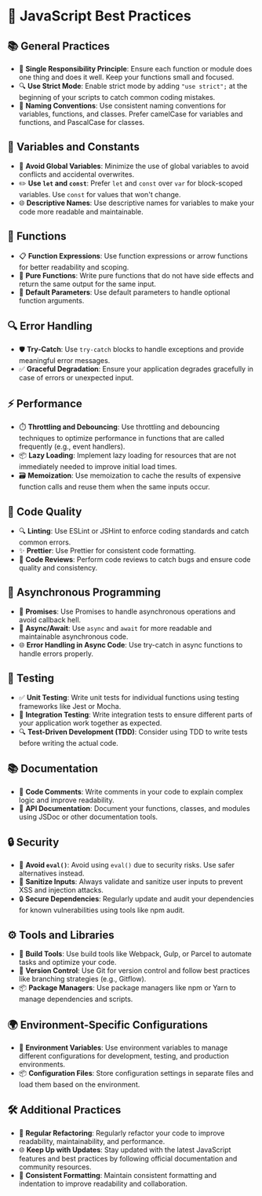 # 🚀 JavaScript Best Practices 

## 📚 General Practices
- 📐 **Single Responsibility Principle**: Ensure each function or module does one thing and does it well. Keep your functions small and focused.
- 🔍 **Use Strict Mode**: Enable strict mode by adding `"use strict";` at the beginning of your scripts to catch common coding mistakes.
- 📛 **Naming Conventions**: Use consistent naming conventions for variables, functions, and classes. Prefer camelCase for variables and functions, and PascalCase for classes.

## 🔄 Variables and Constants
- 🚫 **Avoid Global Variables**: Minimize the use of global variables to avoid conflicts and accidental overwrites.
- ✏️ **Use `let` and `const`**: Prefer `let` and `const` over `var` for block-scoped variables. Use `const` for values that won't change.
- 🌐 **Descriptive Names**: Use descriptive names for variables to make your code more readable and maintainable.

## 📝 Functions
- 📋 **Function Expressions**: Use function expressions or arrow functions for better readability and scoping.
- 🧩 **Pure Functions**: Write pure functions that do not have side effects and return the same output for the same input.
- 🌟 **Default Parameters**: Use default parameters to handle optional function arguments.

## 🔍 Error Handling
- 🛡️ **Try-Catch**: Use `try-catch` blocks to handle exceptions and provide meaningful error messages.
- ✅ **Graceful Degradation**: Ensure your application degrades gracefully in case of errors or unexpected input.

## ⚡ Performance
- ⏱️ **Throttling and Debouncing**: Use throttling and debouncing techniques to optimize performance in functions that are called frequently (e.g., event handlers).
- 📦 **Lazy Loading**: Implement lazy loading for resources that are not immediately needed to improve initial load times.
- 🗃️ **Memoization**: Use memoization to cache the results of expensive function calls and reuse them when the same inputs occur.

## 📏 Code Quality
- 🔍 **Linting**: Use ESLint or JSHint to enforce coding standards and catch common errors.
- ✨ **Prettier**: Use Prettier for consistent code formatting.
- 🔄 **Code Reviews**: Perform code reviews to catch bugs and ensure code quality and consistency.

## 🔄 Asynchronous Programming
- 🔄 **Promises**: Use Promises to handle asynchronous operations and avoid callback hell.
- 🔀 **Async/Await**: Use `async` and `await` for more readable and maintainable asynchronous code.
- 🌐 **Error Handling in Async Code**: Use try-catch in async functions to handle errors properly.

## 🧪 Testing
- ✅ **Unit Testing**: Write unit tests for individual functions using testing frameworks like Jest or Mocha.
- 🔗 **Integration Testing**: Write integration tests to ensure different parts of your application work together as expected.
- 🔍 **Test-Driven Development (TDD)**: Consider using TDD to write tests before writing the actual code.

## 📚 Documentation
- 📄 **Code Comments**: Write comments in your code to explain complex logic and improve readability.
- 📘 **API Documentation**: Document your functions, classes, and modules using JSDoc or other documentation tools.

## 🔒 Security
- 🚫 **Avoid `eval()`**: Avoid using `eval()` due to security risks. Use safer alternatives instead.
- 🔑 **Sanitize Inputs**: Always validate and sanitize user inputs to prevent XSS and injection attacks.
- 🔒 **Secure Dependencies**: Regularly update and audit your dependencies for known vulnerabilities using tools like npm audit.

## ⚙️ Tools and Libraries
- 🔧 **Build Tools**: Use build tools like Webpack, Gulp, or Parcel to automate tasks and optimize your code.
- 🔄 **Version Control**: Use Git for version control and follow best practices like branching strategies (e.g., Gitflow).
- 📦 **Package Managers**: Use package managers like npm or Yarn to manage dependencies and scripts.

## 🌍 Environment-Specific Configurations
- 🔀 **Environment Variables**: Use environment variables to manage different configurations for development, testing, and production environments.
- 📦 **Configuration Files**: Store configuration settings in separate files and load them based on the environment.

## 🛠️ Additional Practices
- 🔄 **Regular Refactoring**: Regularly refactor your code to improve readability, maintainability, and performance.
- 🌐 **Keep Up with Updates**: Stay updated with the latest JavaScript features and best practices by following official documentation and community resources.
- 📏 **Consistent Formatting**: Maintain consistent formatting and indentation to improve readability and collaboration.
